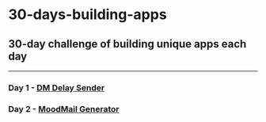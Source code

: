 # 30-days-building-apps
## 30-day challenge of building unique apps each day
---
### Day 1 - [DM Delay Sender](https://github.com/yahyazoom17/30-days-building-apps/tree/main/dm-delay)
### Day 2 - [MoodMail Generator](https://github.com/yahyazoom17/30-days-building-apps/tree/main/mood-mail)
